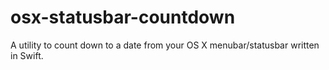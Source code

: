 # osx-statusbar-countdown
A utility to count down to a date from your OS X menubar/statusbar written in Swift.
